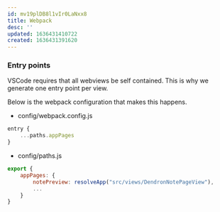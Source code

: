 ```yaml
---
id: mv19plDB8l1vIr0LaNxx8
title: Webpack
desc: ''
updated: 1636431410722
created: 1636431391620
---
```



### Entry points

VSCode requires that all webviews be self contained. This is why we generate one entry point per view. 

Below is the webpack configuration that makes this happens.

- config/webpack.config.js
```js
entry {
    ...paths.appPages
}

```

- config/paths.js
```js
export {
    appPages: {
        notePreview: resolveApp("src/views/DendronNotePageView"),
        ...
    }
}
```
